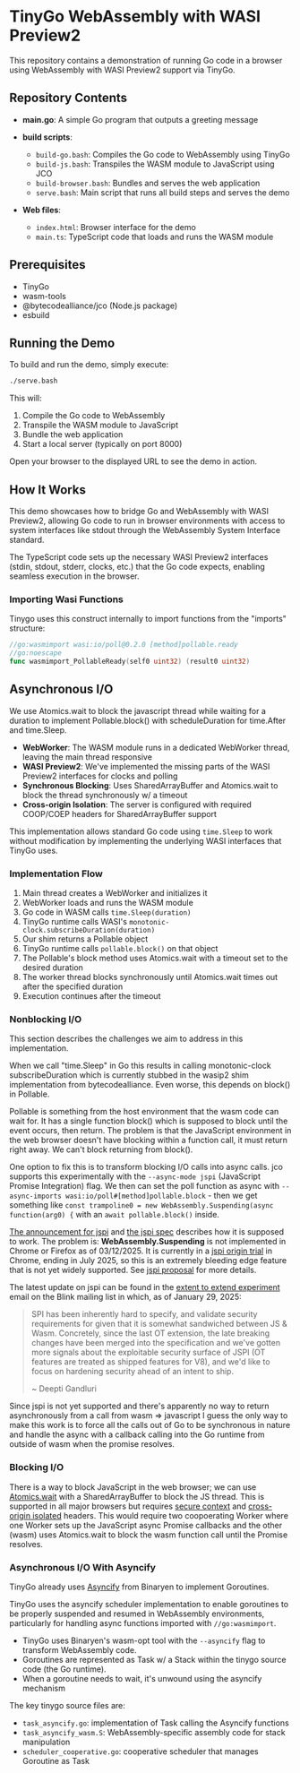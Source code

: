 # TinyGo WebAssembly with WASI Preview2

This repository contains a demonstration of running Go code in a browser using WebAssembly with WASI Preview2 support via TinyGo.

## Repository Contents

- **main.go**: A simple Go program that outputs a greeting message
- **build scripts**:
  - `build-go.bash`: Compiles the Go code to WebAssembly using TinyGo
  - `build-js.bash`: Transpiles the WASM module to JavaScript using JCO
  - `build-browser.bash`: Bundles and serves the web application
  - `serve.bash`: Main script that runs all build steps and serves the demo

- **Web files**:
  - `index.html`: Browser interface for the demo
  - `main.ts`: TypeScript code that loads and runs the WASM module

## Prerequisites

- TinyGo
- wasm-tools
- @bytecodealliance/jco (Node.js package)
- esbuild

## Running the Demo

To build and run the demo, simply execute:

```bash
./serve.bash
```

This will:
1. Compile the Go code to WebAssembly
2. Transpile the WASM module to JavaScript
3. Bundle the web application
4. Start a local server (typically on port 8000)

Open your browser to the displayed URL to see the demo in action.

## How It Works

This demo showcases how to bridge Go and WebAssembly with WASI Preview2, allowing Go code to run in browser environments with access to system interfaces like stdout through the WebAssembly System Interface standard.

The TypeScript code sets up the necessary WASI Preview2 interfaces (stdin, stdout, stderr, clocks, etc.) that the Go code expects, enabling seamless execution in the browser.

### Importing Wasi Functions

Tinygo uses this construct internally to import functions from the "imports" structure:

```go
//go:wasmimport wasi:io/poll@0.2.0 [method]pollable.ready
//go:noescape
func wasmimport_PollableReady(self0 uint32) (result0 uint32)
```

## Asynchronous I/O

We use Atomics.wait to block the javascript thread while waiting for a duration to implement Pollable.block() with scheduleDuration for time.After and time.Sleep.

- **WebWorker**: The WASM module runs in a dedicated WebWorker thread, leaving the main thread responsive
- **WASI Preview2**: We've implemented the missing parts of the WASI Preview2 interfaces for clocks and polling
- **Synchronous Blocking**: Uses SharedArrayBuffer and Atomics.wait to block the thread synchronously w/ a timeout
- **Cross-origin Isolation**: The server is configured with required COOP/COEP headers for SharedArrayBuffer support

This implementation allows standard Go code using `time.Sleep` to work without modification by implementing the underlying WASI interfaces that TinyGo uses.

### Implementation Flow

1. Main thread creates a WebWorker and initializes it
2. WebWorker loads and runs the WASM module
3. Go code in WASM calls `time.Sleep(duration)`
4. TinyGo runtime calls WASI's `monotonic-clock.subscribeDuration(duration)`
5. Our shim returns a Pollable object
6. TinyGo runtime calls `pollable.block()` on that object
7. The Pollable's block method uses Atomics.wait with a timeout set to the desired duration
8. The worker thread blocks synchronously until Atomics.wait times out after the specified duration
9. Execution continues after the timeout

### Nonblocking I/O

This section describes the challenges we aim to address in this implementation.

When we call "time.Sleep" in Go this results in calling monotonic-clock
subscribeDuration which is currently stubbed in the wasip2 shim implementation
from bytecodealliance. Even worse, this depends on block() in Pollable.

Pollable is something from the host environment that the wasm code can wait for.
It has a single function block() which is supposed to block until the event
occurs, then return. The problem is that the JavaScript environment in the web
browser doesn't have blocking within a function call, it must return right away.
We can't block returning from block().

One option to fix this is to transform blocking I/O calls into async calls. jco
supports this experimentally with the `--async-mode jspi` (JavaScript Promise
Integration) flag. We then can set the poll function as async with
`--async-imports wasi:io/poll#[method]pollable.block` - then we get something
like `const trampoline0 = new WebAssembly.Suspending(async function(arg0) {`
with an `await pollable.block()` inside.

[The announcement for jspi] and [the jspi spec] describes how it is supposed to
work. The problem is: **WebAssembly.Suspending** is not implemented in Chrome or
Firefox as of 03/12/2025. It is currently in a [jspi origin trial] in Chrome,
ending in July 2025, so this is an extremely bleeding edge feature that is not
yet widely supported. See [jspi proposal] for more details.

[The announcement for jspi]: https://v8.dev/blog/jspi
[the jspi spec]: https://github.com/WebAssembly/js-promise-integration/blob/main/proposals/js-promise-integration/Overview.md
[jspi origin trial]: https://developer.chrome.com/origintrials/#/view_trial/1603844417297317889
[jspi proposal]: https://github.com/WebAssembly/js-promise-integration

The latest update on jspi can be found in the [extent to extend experiment]
email on the Blink mailing list in which, as of January 29, 2025:

> SPI has been inherently hard to specify, and validate security requirements
> for given that it is somewhat sandwiched between JS & Wasm. Concretely, since
> the last OT extension, the late breaking changes have been merged into the
> specification and we've gotten more signals about the exploitable security
> surface of JSPI (OT features are treated as shipped features for V8), and we'd
> like to focus on hardening security ahead of an intent to ship.
>
> ~ Deepti Gandluri

[extent to extend experiment]: https://groups.google.com/a/chromium.org/g/blink-dev/c/ke9rpIdSTwI/m/pq9PnNtCAAAJ

Since jspi is not yet supported and there's apparently no way to return
asynchronously from a call from wasm => javascript I guess the only way to make
this work is to force all the calls out of Go to be synchronous in nature and
handle the async with a callback calling into the Go runtime from outside of
wasm when the promise resolves.

### Blocking I/O

There is a way to block JavaScript in the web browser; we can use [Atomics.wait]
with a SharedArrayBuffer to block the JS thread. This is supported in all major
browsers but requires [secure context] and [cross-origin isolated] headers. This
would require two coopoerating Worker where one Worker sets up the JavaScript
async Promise callbacks and the other (wasm) uses Atomics.wait to block the wasm
function call until the Promise resolves.

[Atomics.wait]: https://developer.mozilla.org/en-US/docs/Web/JavaScript/Reference/Global_Objects/Atomics/wait
[SharedArrayBuffer]: https://developer.mozilla.org/en-US/docs/Web/JavaScript/Reference/Global_Objects/SharedArrayBuffer
[secure context]: https://developer.mozilla.org/en-US/docs/Web/Security/Secure_Contexts
[cross-origin isolated]: https://developer.mozilla.org/en-US/docs/Web/API/Window/crossOriginIsolated

### Asynchronous I/O With Asyncify

TinyGo already uses [Asyncify] from Binaryen to implement Goroutines.

[Asyncify]: https://github.com/WebAssembly/binaryen/blob/main/src/passes/Asyncify.cpp

TinyGo uses the asyncify scheduler implementation to enable goroutines to be
properly suspended and resumed in WebAssembly environments, particularly for
handling async functions imported with `//go:wasmimport`.

- TinyGo uses Binaryen's wasm-opt tool with the `--asyncify` flag to transform WebAssembly code.
- Goroutines are represented as Task w/ a Stack within the tinygo source code (the Go runtime).
- When a goroutine needs to wait, it's unwound using the asyncify mechanism

The key tinygo source files are:

- `task_asyncify.go`: implementation of Task calling the Asyncify functions
- `task_asyncify_wasm.S`: WebAssembly-specific assembly code for stack manipulation
- `scheduler_cooperative.go`: cooperative scheduler that manages Goroutine as Task

